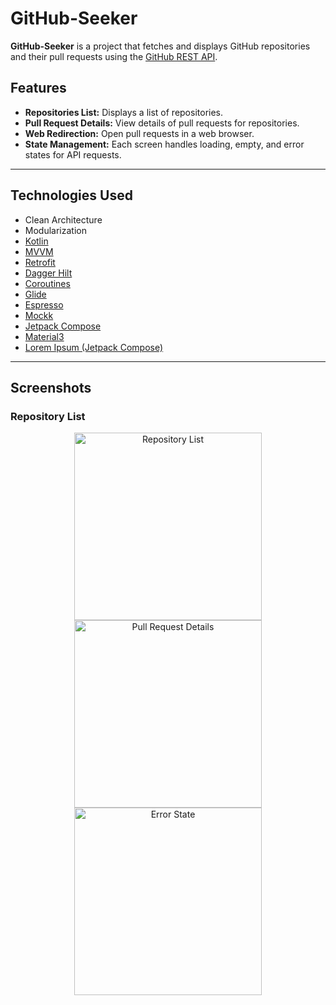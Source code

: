 # GitHub-Seeker

**GitHub-Seeker** is a project that fetches and displays GitHub repositories and their pull requests using the [GitHub REST API](https://docs.github.com/en/rest?apiVersion=2022-11-28).

## Features

- **Repositories List:** Displays a list of repositories.
- **Pull Request Details:** View details of pull requests for repositories.
- **Web Redirection:** Open pull requests in a web browser.
- **State Management:** Each screen handles loading, empty, and error states for API requests.

---

## Technologies Used

- Clean Architecture
- Modularization  
- [Kotlin](https://kotlinlang.org/docs/getting-started.html)  
- [MVVM](https://developer.android.com/jetpack/guide)  
- [Retrofit](https://square.github.io/retrofit/)  
- [Dagger Hilt](https://developer.android.com/training/dependency-injection/hilt-android)  
- [Coroutines](https://developer.android.com/kotlin/coroutines)  
- [Glide](https://github.com/bumptech/glide)  
- [Espresso](https://github.com/android/android-test/tree/main/espresso)  
- [Mockk](https://github.com/mockk/mockk)  
- [Jetpack Compose](https://developer.android.com/compose)  
- [Material3](https://developer.android.com/develop/ui/compose/designsystems/material3)  
- [Lorem Ipsum (Jetpack Compose)](https://developer.android.com/reference/kotlin/androidx/compose/ui/tooling/preview/datasource/LoremIpsum)

---

## Screenshots

### Repository List  
<div align="center">
  <img src="https://github.com/user-attachments/assets/9cba5429-aa1f-4031-9a70-b759763fb264" alt="Repository List" width="300" />
  <img src="https://github.com/user-attachments/assets/9a77b83d-b9f1-481e-9a98-30138d1b8b98" alt="Pull Request Details" width="300" />
  <img src="https://github.com/user-attachments/assets/f56a3f4d-9003-4d0c-bb60-c7678fefc76d" alt="Error State" width="300" />
</div>
